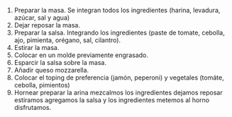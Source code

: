 1. Preparar la masa. Se integran todos los ingredientes (harina, levadura, azúcar, sal y agua)
2. Dejar reposar la masa. 
3. Preparar la salsa. Integrando los ingredientes (paste de tomate, cebolla, ajo, pimienta, orégano, sal, cilantro).
4. Estirar la masa.
5. Colocar en un molde previamente engrasado.
6. Esparcir la salsa sobre la masa.
7. Añadir queso mozzarella.
8. Colocar el toping de preferencia (jamón, peperoni) y vegetales (tomáte, cebolla, pimientos)
9. Hornear
preparar la arina
mezcalmos los ingredientes
dejamos reposar
estiramos
agregamos la salsa y los ingredientes
metemos al horno
disfrutamos.